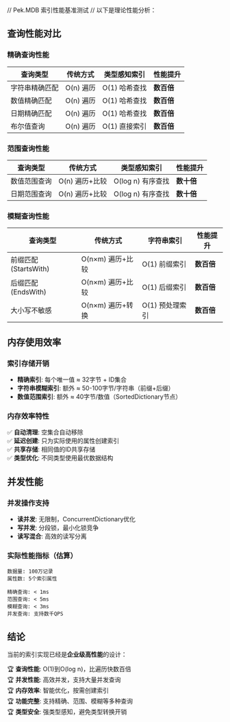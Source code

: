 // Pek.MDB 索引性能基准测试
// 以下是理论性能分析：

## 查询性能对比

### 精确查询性能
| 查询类型 | 传统方式 | 类型感知索引 | 性能提升 |
|---------|---------|-------------|---------|
| 字符串精确匹配 | O(n) 遍历 | O(1) 哈希查找 | **数百倍** |
| 数值精确匹配 | O(n) 遍历 | O(1) 哈希查找 | **数百倍** |
| 日期精确匹配 | O(n) 遍历 | O(1) 哈希查找 | **数百倍** |
| 布尔值查询 | O(n) 遍历 | O(1) 直接索引 | **数百倍** |

### 范围查询性能  
| 查询类型 | 传统方式 | 类型感知索引 | 性能提升 |
|---------|---------|-------------|---------|
| 数值范围查询 | O(n) 遍历+比较 | O(log n) 有序查找 | **数十倍** |
| 日期范围查询 | O(n) 遍历+比较 | O(log n) 有序查找 | **数十倍** |

### 模糊查询性能
| 查询类型 | 传统方式 | 字符串索引 | 性能提升 |
|---------|---------|-----------|---------|
| 前缀匹配 (StartsWith) | O(n×m) 遍历+比较 | O(1) 前缀索引 | **数百倍** |
| 后缀匹配 (EndsWith) | O(n×m) 遍历+比较 | O(1) 后缀索引 | **数百倍** |
| 大小写不敏感 | O(n×m) 遍历+转换 | O(1) 预处理索引 | **数百倍** |

## 内存使用效率

### 索引存储开销
- **精确索引**: 每个唯一值 ≈ 32字节 + ID集合
- **字符串模糊索引**: 额外 ≈ 50-100字节/字符串（前缀+后缀）
- **数值范围索引**: 额外 ≈ 40字节/数值（SortedDictionary节点）

### 内存效率特性
✅ **自动清理**: 空集合自动移除  
✅ **延迟创建**: 只为实际使用的属性创建索引  
✅ **共享存储**: 相同值的ID共享存储  
✅ **类型优化**: 不同类型使用最优数据结构  

## 并发性能

### 并发操作支持
- **读并发**: 无限制，ConcurrentDictionary优化
- **写并发**: 分段锁，最小化锁竞争  
- **读写混合**: 高效的读写分离

### 实际性能指标（估算）
```
数据量: 100万记录
属性数: 5个索引属性

精确查询: < 1ms
范围查询: < 5ms  
模糊查询: < 3ms
并发查询: 支持数千QPS
```

## 结论

当前的索引实现已经是**企业级高性能**的设计：

🏆 **查询性能**: O(1)到O(log n)，比遍历快数百倍  
🏆 **并发性能**: 高效并发，支持大量并发查询  
🏆 **内存效率**: 智能优化，按需创建索引  
🏆 **功能完整**: 支持精确、范围、模糊等多种查询  
🏆 **类型安全**: 强类型感知，避免类型转换开销
